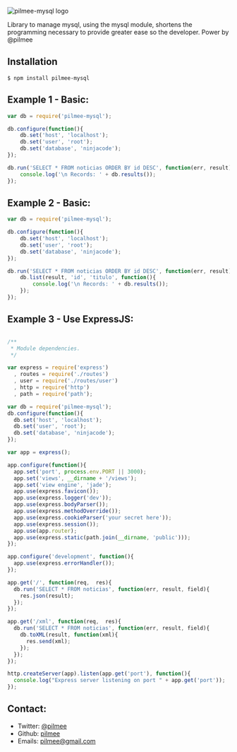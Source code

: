 ![pilmee-mysql logo](http://eticagnu.org/wp-content/uploads/2013/05/pilmee-mysql.png)

  Library to manage mysql, using the mysql module, shortens the programming necessary to provide greater ease so the developer. 
  Power by @pilmee
  
## Installation

    $ npm install pilmee-mysql
  
## Example 1 - Basic:

```js
var db = require('pilmee-mysql');

db.configure(function(){
	db.set('host', 'localhost');
	db.set('user', 'root');
	db.set('database', 'ninjacode');
});

db.run('SELECT * FROM noticias ORDER BY id DESC', function(err, result){
 	console.log('\n Records: ' + db.results());
});
```

## Example 2 - Basic:

```js
var db = require('pilmee-mysql');

db.configure(function(){
	db.set('host', 'localhost');
	db.set('user', 'root');
	db.set('database', 'ninjacode');
});

db.run('SELECT * FROM noticias ORDER BY id DESC', function(err, result){
 	db.list(result, 'id', 'titulo', function(){
 		console.log('\n Records: ' + db.results());
 	});
});
```

## Example 3 - Use ExpressJS:

```js

/**
 * Module dependencies.
 */

var express = require('express')
  , routes = require('./routes')
  , user = require('./routes/user')
  , http = require('http')
  , path = require('path');

var db = require('pilmee-mysql');
db.configure(function(){
  db.set('host', 'localhost');
  db.set('user', 'root');
  db.set('database', 'ninjacode');
});

var app = express();

app.configure(function(){
  app.set('port', process.env.PORT || 3000);
  app.set('views', __dirname + '/views');
  app.set('view engine', 'jade');
  app.use(express.favicon());
  app.use(express.logger('dev'));
  app.use(express.bodyParser());
  app.use(express.methodOverride());
  app.use(express.cookieParser('your secret here'));
  app.use(express.session());
  app.use(app.router);
  app.use(express.static(path.join(__dirname, 'public')));
});

app.configure('development', function(){
  app.use(express.errorHandler());
});

app.get('/', function(req,  res){
  db.run('SELECT * FROM noticias', function(err, result, field){
    res.json(result);
  });
});

app.get('/xml', function(req,  res){
  db.run('SELECT * FROM noticias', function(err, result, field){
    db.toXML(result, function(xml){
      res.send(xml);
    });
  });
});

http.createServer(app).listen(app.get('port'), function(){
  console.log("Express server listening on port " + app.get('port'));
});
```

## Contact:

  * Twitter: [@pilmee](http://twitter.com/pilmee)
  * Github: [pilmee](http://github.com/pilmee)
  * Emails: pilmee@gmail.com
	
